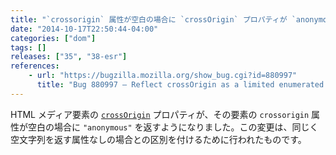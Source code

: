 ```yaml
---
title: "`crossorigin` 属性が空白の場合に `crossOrigin` プロパティが `anonymous` を返すようになりました"
date: "2014-10-17T22:50:44-04:00"
categories: ["dom"]
tags: []
releases: ["35", "38-esr"]
references:
    - url: "https://bugzilla.mozilla.org/show_bug.cgi?id=880997"
      title: "Bug 880997 – Reflect crossOrigin as a limited enumerated attribute"
---
```

HTML メディア要素の [`crossOrigin`](https://developer.mozilla.org/docs/Web/HTML/CORS_settings_attributes) プロパティが、その要素の `crossorigin` 属性が空白の場合に `"anonymous"` を返すようになりました。この変更は、同じく空文字列を返す属性なしの場合との区別を付けるために行われたものです。
